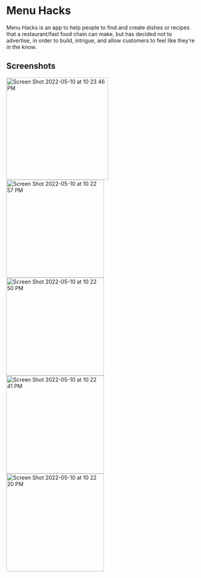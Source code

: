 # Menu Hacks

Menu Hacks is an app to help people to find and create dishes or recipes that a restaurant/fast food chain can make, but has decided not to advertise, in order to build, intrigue, and allow customers to feel like they’re in the know. 

## Screenshots
<img width="268" alt="Screen Shot 2022-05-10 at 10 23 46 PM" src="https://user-images.githubusercontent.com/28572238/167756933-c27649fe-7d4f-44b0-ab64-a128d30b228b.png"> <img width="257" alt="Screen Shot 2022-05-10 at 10 22 57 PM" src="https://user-images.githubusercontent.com/28572238/167757000-ca2e49fe-e9c5-41ed-9e1a-95ab7aea39eb.png">
<img width="257" alt="Screen Shot 2022-05-10 at 10 22 50 PM" src="https://user-images.githubusercontent.com/28572238/167757005-5fceb6af-5cdd-448c-afae-ba285892868f.png">
<img width="257" alt="Screen Shot 2022-05-10 at 10 22 41 PM" src="https://user-images.githubusercontent.com/28572238/167757014-34c0b8fe-86b7-49f2-b3c9-42db78a39db8.png">
<img width="257" alt="Screen Shot 2022-05-10 at 10 22 20 PM" src="https://user-images.githubusercontent.com/28572238/167757019-8e1dfe0d-b84b-4976-a22c-67b742ed56ac.png">
